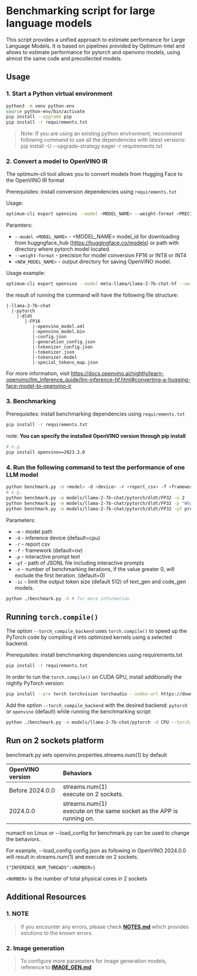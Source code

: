 # Benchmarking script for large language models

This script provides a unified approach to estimate performance for Large Language Models.
It is based on pipelines provided by Optimum-Intel and allows to estimate performance for
pytorch and openvino models, using almost the same code and precollected models.

## Usage 

### 1. Start a Python virtual environment
   
``` bash
python3 -m venv python-env
source python-env/bin/activate
pip install --upgrade pip
pip install -r requirements.txt
```
> Note:
> If you are using an existing python environment, recommend following command to use all the dependencies with latest versions:  
> pip install -U --upgrade-strategy eager -r requirements.txt

### 2. Convert a model to OpenVINO IR
   
The optimum-cli tool allows you to convert models from Hugging Face to the OpenVINO IR format

Prerequisites:
install conversion dependencies using `requirements.txt`

Usage:

```bash
optimum-cli export openvino --model <MODEL_NAME> --weight-format <PRECISION> <NEW_MODEL_NAME>
```

Paramters:
* `--model <MODEL_NAME>` - <MODEL_NAME> model_id for downloading from huggngface_hub (https://huggingface.co/models) or path with directory where pytorch model located. 
* `--weight-format` - precision for model conversion FP16 or INT8 or INT4
* `<NEW_MODEL_NAME>` - output directory for saving OpenVINO model.

Usage example:
```bash
optimum-cli export openvino --model meta-llama/Llama-2-7b-chat-hf --weight-format fp16 models/llama-2-7b-chat
```

the result of running the command will have the following file structure:

    |-llama-2-7b-chat
      |-pytorch
        |-dldt
           |-FP16
              |-openvino_model.xml
              |-openvino_model.bin
              |-config.json
              |-generation_config.json
              |-tokenizer_config.json
              |-tokenizer.json
              |-tokenizer.model
              |-special_tokens_map.json

For more information, visit https://docs.openvino.ai/nightly/learn-openvino/llm_inference_guide/llm-inference-hf.html#converting-a-hugging-face-model-to-openvino-ir

### 3. Benchmarking

Prerequisites:
install benchmarking dependencies using `requirements.txt`

``` bash
pip install -r requirements.txt
```
note: **You can specify the installed OpenVINO version through pip install**
``` bash
# e.g. 
pip install openvino==2023.3.0
```

### 4. Run the following command to test the performance of one LLM model
``` bash
python benchmark.py -m <model> -d <device> -r <report_csv> -f <framework> -p <prompt text> -n <num_iters>
# e.g.
python benchmark.py -m models/llama-2-7b-chat/pytorch/dldt/FP32 -n 2
python benchmark.py -m models/llama-2-7b-chat/pytorch/dldt/FP32 -p "What is openvino?" -n 2
python benchmark.py -m models/llama-2-7b-chat/pytorch/dldt/FP32 -pf prompts/llama-2-7b-chat_l.jsonl -n 2
```
Parameters:
* `-m` - model path
* `-d` - inference device (default=cpu)
* `-r` - report csv
* `-f` - framework (default=ov)
* `-p` - interactive prompt text
* `-pf` - path of JSONL file including interactive prompts
* `-n` - number of benchmarking iterations, if the value greater 0, will exclude the first iteration. (default=0)
* `-ic` - limit the output token size (default 512) of text_gen and code_gen models.


``` bash
python ./benchmark.py -h # for more information
```

## Running `torch.compile()`

The option `--torch_compile_backend` uses `torch.compile()` to speed up
the PyTorch code by compiling it into optimized kernels using a selected backend.

Prerequisites: install benchmarking dependencies using requirements.txt

``` bash
pip install -r requirements.txt
```

In order to run the `torch.compile()` on CUDA GPU, install additionally the nightly PyTorch version:

```bash
pip install --pre torch torchvision torchaudio --index-url https://download.pytorch.org/whl/nightly/cu118
```

Add the option `--torch_compile_backend` with the desired backend: `pytorch` or `openvino` (default) while running the benchmarking script:

```bash
python ./benchmark.py -m models/llama-2-7b-chat/pytorch -d CPU --torch_compile_backend openvino
```

## Run on 2 sockets platform

benchmark.py sets openvino.properties.streams.num(1) by default

| OpenVINO version    | Behaviors                                       |
|:--------------------|:------------------------------------------------|
| Before 2024.0.0 | streams.num(1) <br>execute on 2 sockets. |
| 2024.0.0 | streams.num(1) <br>execute on the same socket as the APP is running on. |

numactl on Linux or --load_config for benchmark.py can be used to change the behaviors.

For example, --load_config config.json as following in OpenVINO 2024.0.0 will result in streams.num(1) and execute on 2 sockets.
```
{"INFERENCE_NUM_THREADS":<NUMBER>}
```
`<NUMBER>` is the number of total physical cores in 2 sockets

## Additional Resources
### 1. NOTE
> If you encounter any errors, please check **[NOTES.md](./doc/NOTES.md)** which provides solutions to the known errors.
### 2. Image generation
> To configure more parameters for image generation models, reference to **[IMAGE_GEN.md](./doc/IMAGE_GEN.md)**
